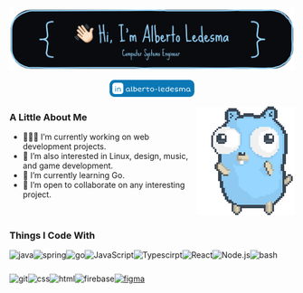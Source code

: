 ![hi, im alberto ledesma](https://github.com/ledesmx/ledesmx/blob/main/assets/banner.png)

<p align="center">
 <a href="https://www.linkedin.com/in/alberto-ledesma">
  <img src="https://github.com/ledesmx/ledesmx/blob/main/assets/linkedin.png" width="150">
 </a>
</p>

<img align="right" src="https://github.com/ledesmx/ledesmx/blob/main/assets/dancing-gopher.gif">

### A Little About Me
- 👨🏻‍💻 I’m currently working on web development projects.
- 👀 I’m also interested in Linux, design, music, and game development.
- 🌱 I’m currently learning Go.
- 🤝️ I’m open to collaborate on any interesting project.

<br/>

### Things I Code With
<a href="https://www.java.com" target="_blank"> <img align="left" src="https://github.com/ledesmx/README_icons/blob/main/language_and_tools/square/java/java.svg" alt="java" height="42px"/> </a> 
<a href="https://spring.io/projects/spring-boot" target="_blank"> <img align="left" src="https://github.com/ledesmx/README_icons/blob/main/language_and_tools/square/spring/spring.svg" alt="spring" height="42px"/> </a> 
<a href="https://go.dev/" target="_blank"> <img align="left" src="https://github.com/ledesmx/README_icons/blob/main/language_and_tools/square/go/go.svg" alt="go" height="42px"/> </a> 
<a href="https://developer.mozilla.org/en-US/docs/Web/JavaScript" target="_blank"> <img align="left" src="https://github.com/ledesmx/README_icons/blob/main/language_and_tools/square/javascript/javascript.svg" alt="JavaScript" height ="42px"> </a>
<a href="https://www.typescriptlang.org/" target="_blank"><img align="left" src="https://github.com/ledesmx/README_icons/blob/main/language_and_tools/square/typescript/typescript.svg" alt="Typescirpt" height ="42px"></a>
<a href="https://reactjs.org/" target="_blank"> <img align="left" src="https://github.com/ledesmx/README_icons/blob/main/language_and_tools/square/react/react.svg" alt="React" height ="42px"></a>
<a href="https://nodejs.org" target="_blank"><img align="left" src="https://github.com/ledesmx/README_icons/blob/main/language_and_tools/square/node/node.svg" alt="Node.js" height ="42px"></a>
<a href="https://www.gnu.org/software/bash/" target="_blank"> <img align="left" src="https://github.com/ledesmx/README_icons/blob/main/language_and_tools/square/bash/bash-colored.svg" alt="bash" height="42px"/> </a> 
<a href="https://git-scm.com/" target="_blank"> <img src="https://raw.githubusercontent.com/rahul-jha98/github_readme_icons/main/language_and_tools/square/git-scm/git-scm.svg" align="left" alt="git" height='42px'/> </a> 
<a href="https://developer.mozilla.org/en-US/docs/Web/CSS" target="_blank"> <img align="left" src="https://github.com/ledesmx/README_icons/blob/main/language_and_tools/square/css/css.svg" alt="css" height="42px"/> </a> 
<a href="https://developer.mozilla.org/en-US/docs/Web/HTML" target="_blank"> <img align="left" src="https://github.com/ledesmx/README_icons/blob/main/language_and_tools/square/html/html.svg" alt="html" height="42px"/> </a> 
<a href="https://firebase.google.com/" target="_blank"> <img align="left" src="https://raw.githubusercontent.com/rahul-jha98/github_readme_icons/main/language_and_tools/square/firebase/firebase.svg" alt="firebase" height ="42px"/> </a> 
<a href="https://www.figma.com/" target="_blank"> <img src="https://raw.githubusercontent.com/rahul-jha98/github_readme_icons/main/language_and_tools/square/figma/figma.svg" alt="figma" height='42px'/> </a> 
